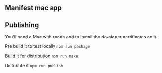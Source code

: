 ## Manifest mac app

## Publishing

You'll need a Mac with xcode and to install the developer certificates on it.

Pre build it to test locally
`npm run package`

Build it for distribution
`npm run make`

Distribute it
`npm run publish`
